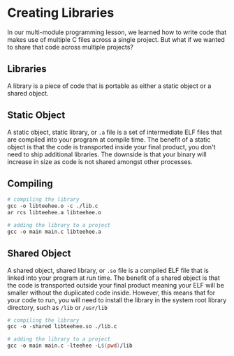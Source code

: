 # Creating Libraries

In our multi-module programming lesson, we learned how to write code that 
makes use of multiple C files across a single project. But what if we wanted 
to share that code across multiple projects?

## Libraries

A library is a piece of code that is portable as either a static object or a shared object.

## Static Object

A static object, static library, or `.a` file is a set of intermediate ELF files 
that are compiled into your program at compile time. The benefit of a static 
object is that the code is transported inside your final product, you don't
need to ship additional libraries. The downside is that your binary will 
increase in size as code is not shared amongst other processes.

## Compiling

```Makefile
# compiling the library
gcc -o libteehee.o -c ./lib.c
ar rcs libteehee.a libteehee.o

# adding the library to a project
gcc -o main main.c libteehee.a
```

## Shared Object

A shared object, shared library, or `.so` file is a compiled ELF file that is
linked into your program at run time. The benefit of a shared object is that
the code is transported outside your final product meaning your ELF will be
smaller without the duplicated code inside. However, this means that for your
code to run, you will need to install the library in the system root library
directory, such as `/lib` or `/usr/lib`

```Makefile
# compiling the library
gcc -o -shared libteehee.so ./lib.c

# adding the library to a project
gcc -o main main.c -lteehee -L$(pwd)/lib
```
